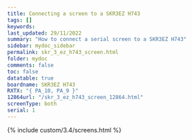 ```yaml
---
title: Connecting a screen to a SKR3EZ H743
tags: []
keywords: 
last_updated: 29/11/2022
summary: "How to connect a serial screen to a SKR3EZ H743"
sidebar: mydoc_sidebar
permalink: skr_3_ez_h743_screen.html
folder: mydoc
comments: false
toc: false
datatable: true
boardname: SKR3EZ H743
RXTX: "{ PA_10, PA_9 }"
12864url: "/skr_3_ez_h743_screen_12864.html"
screenType: both
serial: 1
---
```


{% include custom/3.4/screens.html %}
